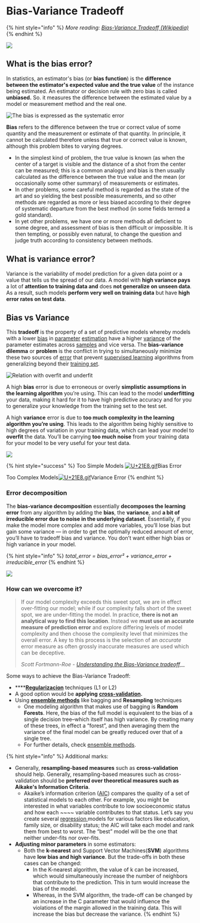 # Bias-Variance Tradeoff

{% hint style="info" %}
_More reading:_ [_Bias-Variance Tradeoff (Wikipedia)_](https://en.wikipedia.org/wiki/Bias-variance\_tradeoff)
{% endhint %}

![](<../../.gitbook/assets/image (64).png>)

## What is the bias error?

In statistics, an estimator's bias (or **bias function**) is the **difference between the estimator's expected value and the true value** of the instance being estimated. An estimator or decision rule with zero bias is called **unbiased.** So. it measures the difference between the estimated value by a model or measurement method and the real one.

![The bias is expressed as the systematic error](../../.gitbook/assets/illustration-of-precision-error-and-bias-error-reprinted-with-minor-changes-from-asme.png)

**Bias** refers to the difference between the true or correct value of some quantity and the measurement or estimate of that quantity. In principle, it cannot be calculated therefore unless that true or correct value is known, although this problem bites to varying degrees.

* In the simplest kind of problem, the true value is known (as when the center of a target is visible and the distance of a shot from the center can be measured; this is a common analogy) and bias is then usually calculated as the difference between the true value and the mean (or occasionally some other summary) of measurements or estimates.
* In other problems, some careful method is regarded as the state of the art and so yielding the best possible measurements, and so other methods are regarded as more or less biased according to their degree of systematic departure from the best method (in some fields termed a gold standard).
* In yet other problems, we have one or more methods all deficient to some degree, and assessment of bias is then difficult or impossible. It is then tempting, or possibly even natural, to change the question and judge truth according to consistency between methods.

## What is variance error?

Variance is the variability of model prediction for a given data point or a value that tells us the spread of our data. A model with **high variance pays** a lot of **attention to training data and** does **not generalize on unseen data**. As a result, such models **perform very well on training data** but have **high error rates on test data**.

## Bias vs Variance

This **tradeoff** is the property of a set of predictive models whereby models with a lower [bias](https://en.wikipedia.org/wiki/Bias\_of\_an\_estimator) in [parameter](https://en.wikipedia.org/wiki/Statistical\_parameter) [estimation](https://en.wikipedia.org/wiki/Estimation\_theory) have a higher [variance](https://en.wikipedia.org/wiki/Variance) of the parameter estimates across [samples](https://en.wikipedia.org/wiki/Sample\_\(statistics\)) and vice versa. The **bias-variance dilemma** or **problem** is the conflict in trying to simultaneously minimize these two sources of [error](https://en.wikipedia.org/wiki/Errors\_and\_residuals\_in\_statistics) that prevent [supervised learning](https://en.wikipedia.org/wiki/Supervised\_learning) algorithms from generalizing beyond their [training set](https://en.wikipedia.org/wiki/Training\_set).

![Relation with overfit and underfit](../../.gitbook/assets/bias\_var.png)

A high **bias** error is due to erroneous or overly **simplistic assumptions in the learning algorithm** you’re using. This can lead to the model **underfitting** your data, making it hard for it to have high predictive accuracy and for you to generalize your knowledge from the training set to the test set.

A high **variance** error is due to **too much complexity in the learning algorithm you’re using**. This leads to the algorithm being highly sensitive to high degrees of variation in your training data, which can lead your model to **overfit** the data. You’ll be carrying **too much noise** from your training data for your model to be very useful for your test data.

![](<../../.gitbook/assets/image (16).png>)

{% hint style="success" %}
Too Simple Models [![U+21E8.gif](https://upload.wikimedia.org/wikipedia/commons/6/61/U%2B21E8.gif)](https://en.wikipedia.org/wiki/File:U%2B21E8.gif)Bias Error

Too Complex Models[![U+21E8.gif](https://upload.wikimedia.org/wikipedia/commons/6/61/U%2B21E8.gif)](https://en.wikipedia.org/wiki/File:U%2B21E8.gif)Variance Error
{% endhint %}

### Error decomposition

The **bias-variance decomposition** essentially **decomposes the learning error** from any algorithm by adding the **bias**, the **variance**, and **a bit of irreducible error due to noise in the underlying dataset**. Essentially, if you make the model more complex and add more variables, you’ll lose bias but gain some variance — in order to get the optimally reduced amount of error, you’ll have to tradeoff bias and variance. You don’t want either high bias or high variance in your model.

{% hint style="info" %}
_total\_error = bias\_error² + variance\_error + irreducible\_error_
{% endhint %}

![](<../../.gitbook/assets/image (102).png>)

### How can we overcome it?

> If our model complexity exceeds this sweet spot, we are in effect over-fitting our model; while if our complexity falls short of the sweet spot, we are under-fitting the model. In practice, **there is not an analytical way to find this location**. Instead we **must use an accurate measure of prediction error** and explore differing levels of model complexity and then choose the complexity level that minimizes the overall error. A key to this process is the selection of an _accurate_ error measure as often grossly inaccurate measures are used which can be deceptive.
>
> _Scott Fortmann-Roe -_ [_Understanding the Bias-Variance tradeoff_](http://scott.fortmann-roe.com/docs/BiasVariance.html)__

Some ways to achieve the Bias-Variance Tradeoff:

* ****[**Regularizacion**](../ml-techniques/regularization.md) techniques (L1 or L2)
* A good option would be **applying** [**cross-validation**](../ml-techniques/cross-validation.md)**.**
* Using [**ensemble methods**](../ml-techniques/ensemble-methods.md) like bagging and **Resampling** techniques
  * One modeling algorithm that makes use of bagging is **Random Forests**. Here, the bias of the full model is equivalent to the bias of a single decision tree–which itself has high variance. By creating many of these trees, in effect a “forest”, and then averaging them the variance of the final model can be greatly reduced over that of a single tree.
  * For further details, check [ensemble methods](../ml-techniques/ensemble-methods.md).

{% hint style="info" %}
Additional marks:

* Generally, **resampling-based measures** such as **cross-validation** should help. Generally, resampling-based measures such as cross-validation should be **preferred over theoretical measures such as Aikake's Information Criteria**.
  * Akaike’s information criterion ([AIC](https://www.statisticshowto.com/akaikes-information-criterion/)) compares the quality of a set of statistical models to each other. For example, you might be interested in what variables contribute to low socioeconomic status and how each ~~~~ variable contributes to that status. Let’s say you create several [regression ](https://www.statisticshowto.com/probability-and-statistics/regression-analysis/)models for various factors like education, family size, or disability status; the AIC will take each model and rank them from best to worst. The “best” model will be the one that neither under-fits nor over-fits.
* **Adjusting minor parameters** in some estimators:
  * Both the **k-nearest** and Support Vector Machines(**SVM**) algorithms have **low bias and high variance**. But the trade-offs in both these cases can be changed:
    * In the K-nearest algorithm, the value of k can be increased, which would simultaneously increase the number of neighbors that contribute to the prediction. This in turn would increase the bias of the model.&#x20;
    * Whereas, in the SVM algorithm, the trade-off can be changed by an increase in the C parameter that would influence the violations of the margin allowed in the training data. This will increase the bias but decrease the variance.
{% endhint %}
